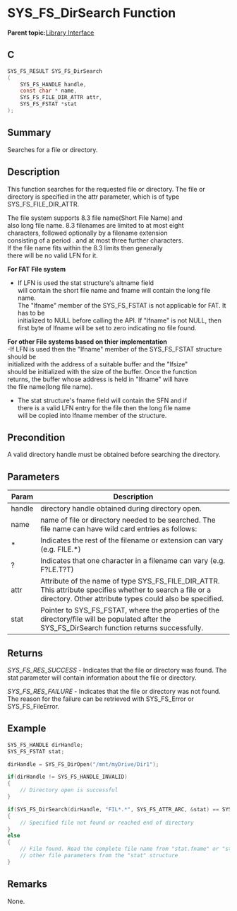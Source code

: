# SYS\_FS\_DirSearch Function

**Parent topic:**[Library Interface](GUID-42556FDF-A632-49FE-8A5E-9303A926578C.md)

## C

```c
SYS_FS_RESULT SYS_FS_DirSearch
(
    SYS_FS_HANDLE handle,
    const char * name,
    SYS_FS_FILE_DIR_ATTR attr,
    SYS_FS_FSTAT *stat
);
```

## Summary

Searches for a file or directory.

## Description

This function searches for the requested file or directory. The file or<br />directory is specified in the attr parameter, which is of type<br />SYS\_FS\_FILE\_DIR\_ATTR.

The file system supports 8.3 file name\(Short File Name\) and<br />also long file name. 8.3 filenames are limited to at most eight<br />characters, followed optionally by a filename extension<br />consisting of a period . and at most three further characters.<br />If the file name fits within the 8.3 limits then generally<br />there will be no valid LFN for it.

**For FAT File system**

-   If LFN is used the stat structure's altname field<br />will contain the short file name and fname will contain the long file name.<br />The "lfname" member of the SYS\_FS\_FSTAT is not applicable for FAT. It has to be<br />initialized to NULL before calling the API. If "lfname" is not NULL, then<br />first byte of lfname will be set to zero indicating no file found.


**For other File systems based on thier implementation**<br />-If LFN is used then the "lfname" member of the SYS\_FS\_FSTAT structure should be<br />initialized with the address of a suitable buffer and the "lfsize"<br />should be initialized with the size of the buffer. Once the function<br />returns, the buffer whose address is held in "lfname" will have<br />the file name\(long file name\).

-   The stat structure's fname field will contain the SFN and if<br />there is a valid LFN entry for the file then the long file name<br />will be copied into lfname member of the structure.


## Precondition

A valid directory handle must be obtained before searching the directory.

## Parameters

|Param|Description|
|-----|-----------|
|handle|directory handle obtained during directory open.|
|name|name of file or directory needed to be searched. The file name can have wild card entries as follows:|
|\*|Indicates the rest of the filename or extension can vary \(e.g. FILE.\*\)|
|?|Indicates that one character in a filename can vary \(e.g. F?LE.T?T\)|
|attr|Attribute of the name of type SYS\_FS\_FILE\_DIR\_ATTR. This attribute specifies whether to search a file or a directory. Other attribute types could also be specified.|
|stat|Pointer to SYS\_FS\_FSTAT, where the properties of the directory/file will be populated after the SYS\_FS\_DirSearch function returns successfully.|

## Returns

*SYS\_FS\_RES\_SUCCESS* - Indicates that the file or directory was found. The<br />stat parameter will contain information about the file or directory.

*SYS\_FS\_RES\_FAILURE* - Indicates that the file or directory was not found.<br />The reason for the failure can be retrieved with SYS\_FS\_Error or SYS\_FS\_FileError.

## Example

```c
SYS_FS_HANDLE dirHandle;
SYS_FS_FSTAT stat;

dirHandle = SYS_FS_DirOpen("/mnt/myDrive/Dir1");

if(dirHandle != SYS_FS_HANDLE_INVALID)
{
    // Directory open is successful
}

if(SYS_FS_DirSearch(dirHandle, "FIL*.*", SYS_FS_ATTR_ARC, &stat) == SYS_FS_RES_FAILURE)
{
    // Specified file not found or reached end of directory
}
else
{
    // File found. Read the complete file name from "stat.fname" or "stat.lfname" and
    // other file parameters from the "stat" structure
}
```

## Remarks

None.

